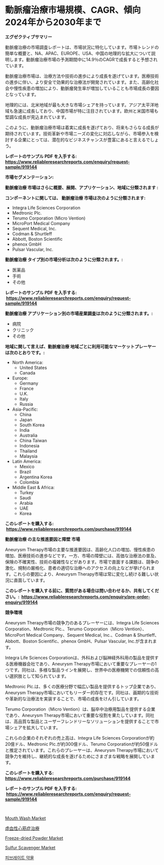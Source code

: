 <p><h1>動脈瘤治療市場規模、CAGR、傾向 2024年から2030年まで</h1></p><p><strong>エグゼクティブサマリー</strong></p>
<p><p>動脈瘤治療の市場調査レポートは、市場状況に特化しています。市場トレンドの簡単な概要と、NA、APAC、EUROPE、USA、中国の地理的な拡大について説明します。動脈瘤治療市場の予測期間中に14.9％のCAGRで成長すると予想されています。</p><p>動脈瘤治療市場は、治療方法や技術の進歩により成長を遂げています。医療技術の進歩に伴い、より安全で効果的な治療法が開発されています。また、高齢化社会や慢性疾患の増加により、動脈瘤発生率が増加していることも市場成長の要因となっています。</p><p>地理的には、北米地域が最も大きな市場シェアを持っています。アジア太平洋地域も急速に成長しており、中国市場が特に注目されています。欧州と米国市場も堅調な成長が見込まれています。</p><p>このように、動脈瘤治療市場は着実に成長を遂げており、将来もさらなる成長が期待されています。技術革新や市場ニーズの変化に対応しながら、市場参入を検討する企業にとっては、潜在的なビジネスチャンスが豊富にあると言えるでしょう。</p></p>
<p><strong>レポートのサンプル PDF を入手する: <a href="https://www.reliableresearchreports.com/enquiry/request-sample/919144">https://www.reliableresearchreports.com/enquiry/request-sample/919144</a></strong></p>
<p><strong>市場セグメンテーション:</strong></p>
<p><strong> 動脈瘤治療 市場はさらに概要、展開、アプリケーション、地域に分類されます :</strong></p>
<p><strong>コンポーネントに関しては、 動脈瘤治療 市場は次のように分類されます: &nbsp;</strong></p>
<p><ul><li>Integra Life Sciences Corporation</li><li>Medtronic Plc.</li><li>Terumo Corporation (Micro Vention)</li><li>MicroPort Medical Company</li><li>Sequent Medical, Inc.</li><li>Codman & Shurtleff</li><li>Abbott, Boston Scientific</li><li>phenox GmbH</li><li>Pulsar Vascular, Inc.</li></ul></p>
<p><strong> 動脈瘤治療 タイプ別の市場分析は次のように分類されます。:</strong></p>
<p><ul><li>医薬品</li><li>手術</li><li>その他</li></ul></p>
<p><strong>レポートのサンプル PDF を入手する: &nbsp;<a href="https://www.reliableresearchreports.com/enquiry/request-sample/919144">https://www.reliableresearchreports.com/enquiry/request-sample/919144</a></strong></p>
<p><strong> 動脈瘤治療 アプリケーション別の市場産業調査は次のように分類されます。:</strong></p>
<p><ul><li>病院</li><li>クリニック</li><li>その他</li></ul></p>
<p><strong>地域に関して言えば、動脈瘤治療 地域ごとに利用可能なマーケットプレーヤーは次のとおりです。:</strong></p>
<p><ul>
    <li>
        North America:
        <ul>
            <li>United States</li>
            <li>Canada</li>
        </ul>
    </li>
    <li>
        Europe:
        <ul>
            <li>Germany</li>
            <li>France</li>
            <li>U.K.</li>
            <li>Italy</li>
            <li>Russia</li>
        </ul>
    </li>
    <li>
        Asia-Pacific:
        <ul>
            <li>China</li>
            <li>Japan</li>
            <li>South Korea</li>
            <li>India</li>
            <li>Australia</li>
            <li>China Taiwan</li>
            <li>Indonesia</li>
            <li>Thailand</li>
            <li>Malaysia</li>
        </ul>
    </li>
    <li>
        Latin America:
        <ul>
            <li>Mexico</li>
            <li>Brazil</li>
            <li>Argentina Korea</li>
            <li>Colombia</li>
        </ul>
    </li>
    <li>
        Middle East & Africa:
        <ul>
            <li>Turkey</li>
            <li>Saudi</li>
            <li>Arabia</li>
            <li>UAE</li>
            <li>Korea</li>
        </ul>
    </li>
    </ul></p>
<p><strong>このレポートを購入する: &nbsp;<a href="https://www.reliableresearchreports.com/purchase/919144">https://www.reliableresearchreports.com/purchase/919144</a></strong></p>
<p><strong>動脈瘤治療 の主な推進要因と障壁 市場</strong></p>
<p><p>Aneurysm Therapy市場の主要な推進要因は、高齢化人口の増加、慢性疾患の増加、医療技術の進歩などです。一方、市場の障壁には、高価な治療法の普及、保険の不確実性、技術の複雑性などがあります。市場で直面する課題は、競争の激化、規制の厳格化、患者の適切な治療へのアクセスの向上などが挙げられます。これらの要因により、Aneurysm Therapy市場は常に変化し続ける難しい状況に直面しています。</p></p>
<p><strong>このレポートを購入する前に、質問がある場合は問い合わせるか、共有してください。:&nbsp; <a href="https://www.reliableresearchreports.com/enquiry/pre-order-enquiry/919144">https://www.reliableresearchreports.com/enquiry/pre-order-enquiry/919144</a></strong></p>
<p><strong>競争環境</strong></p>
<p><p>Aneurysm Therapy市場の競争力のあるプレーヤーには、Integra Life Sciences Corporation、Medtronic Plc.、Terumo Corporation（Micro Vention）、MicroPort Medical Company、Sequent Medical, Inc.、Codman & Shurtleff、Abbott、Boston Scientific、phenox GmbH、Pulsar Vascular, Inc.が含まれます。</p><p>Integra Life Sciences Corporationは、外科および脳神経外科用の製品を提供する医療機器会社であり、Aneurysm Therapy市場において重要なプレーヤーの1つです。同社は、多様な製品ラインを展開し、世界中の医療機関での信頼性の高い選択肢として知られています。</p><p>Medtronic Plc.は、多くの医療分野で幅広い製品を提供するトップ企業であり、Aneurysm Therapy市場においてもリーダー的存在です。同社は、画期的な技術や革新的な治療法を実装することで、市場の成長をけん引しています。</p><p>Terumo Corporation（Micro Vention）は、脳卒中治療用製品を提供する企業であり、Aneurysm Therapy市場において重要な役割を果たしています。同社は、高品質な製品とユーザーフレンドリーなソリューションを提供することで市場シェアを拡大しています。</p><p>これらの企業のそれぞれの売上高は、Integra Life Sciences Corporationが約20億ドル、Medtronic Plc.が約300億ドル、Terumo Corporationが約50億ドルと推定されています。これらのプレーヤーは、Aneurysm Therapy市場において競争力を維持し、継続的な成長を遂げるためにさまざまな戦略を展開しています。</p></p>
<p><strong>このレポートを購入する: &nbsp; <a href="https://www.reliableresearchreports.com/purchase/919144">https://www.reliableresearchreports.com/purchase/919144</a></strong></p>
<p><strong>レポートのサンプル PDF を入手する: &nbsp;<a href="https://www.reliableresearchreports.com/enquiry/request-sample/919144">https://www.reliableresearchreports.com/enquiry/request-sample/919144</a></strong><strong></strong></p>
<p>&nbsp;</p>
<p><p><a href="https://github.com/guneycigdem35/Market-Research-Report-List-2/blob/main/mouth-wash-market.md">Mouth Wash Market</a></p><p><a href="https://github.com/lababdou/Market-Research-Report-List-2/blob/main/7796106182776.md">虚血性心筋症治療</a></p><p><a href="https://github.com/bentleemidoriestelle7o/Market-Research-Report-List-1/blob/main/freeze-dried-powder-market.md">Freeze-dried Powder Market</a></p><p><a href="https://issuu.com/reportprime-2/docs/sulfur-scavenger-market-size-2030.pptx">Sulfur Scavenger Market</a></p><p><a href="https://github.com/sougarounis/Market-Research-Report-List-2/blob/main/6164873182770.md">피브레이트 약물</a></p></p>